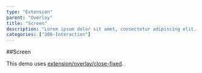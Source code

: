 ```yaml
---
type: "Extension"
parent: "Overlay"
title: "Screen"
description: "Lorem ipsum dolor sit amet, consectetur adipiscing elit. Nunc tempus laoreet leo sit amet iaculis."
categories: ["300-Interaction"]
---
```


##Screen

This demo uses [extension/overlay/close-fixed](/extension/overlay/close-fixed).

<demo>
  <demovanilla src="inline/extension/overlay/screen">
  </demovanilla>
</demo>
